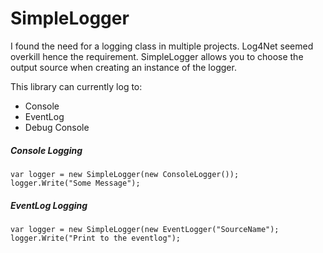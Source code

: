 # SimpleLogger
I found the need for a logging class in multiple projects. Log4Net seemed overkill hence the requirement. SimpleLogger allows you to choose the output source when creating an instance of the logger.

This library can currently log to:
- Console
- EventLog
- Debug Console

##### Console Logging
```
var logger = new SimpleLogger(new ConsoleLogger());
logger.Write("Some Message");
```

##### EventLog Logging
```
var logger = new SimpleLogger(new EventLogger("SourceName");
logger.Write("Print to the eventlog");
```